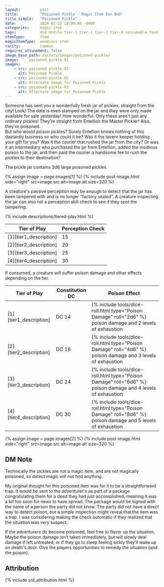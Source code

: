 ```yaml
---
layout:         post
title:          "Poisoned Pickle - Magic Item for DnD"
title_simple:   "Poisoned Pickle"
date:           2024-02-22 10:00:00 -0400
categories:     magic-item
tags:           dnd dnd-5e tier-1 tier-2 tier-3 tier-4 consumable food
itemType:       food
magicItemType:  wondrous item
rarity:         common
requires_attunement: false
image_base_path: /assets/images/poisoned-pickle/
image:     poisoned-pickle-01
images:
    - src: poisoned-pickle-01
      alt: Poisoned Pickle
    - src: poisoned-pickle-02
      alt: Alternate image for Poisoned Pickle
    - src: poisoned-pickle-03
      alt: Alternate image for Poisoned Pickle
---
```


<div class="read-aloud">
    Someone has sent you a wonderfully fresh jar of pickles, straight from the city! Look! The date is even stamped on the jar and they were only made available for sale yesterday! How wonderful. Only these aren't just any ordinary pickles! They're straight from Entellion the Master Pickler! Also, they're poisoned.
</div>
<div class="read-aloud">
    But who would poison pickles? Surely Entellion knows nothing of this dastardly business so who could it be? Was it the tavern keeper holding your gift for you? Was it the courier that rushed the jar from the city? Or was it an intermediary who purchased the jar from Entellion, added the insidious poison to the jar, and then paid the courier a handsome fee to rush the pickles to their destination?
</div>

<!--more-->

The pickle jar contains 3d6 large poisoned pickles.

{% assign image = page.images[1] %}
{% include post-image.html side="right" src=image.src alt=image.alt size=320 %}

A creature's passive perception may be enough to detect that the jar has been tampered with and is no longer "factory sealed". A creature inspecting the jar can also roll a perception skill check to see if they spot the tampering.

{% include descriptions/tiered-play.html %}

| Tier of Play | Perception Check
| ---------------------- | - |
| [1][tier1_description] | 15
| [2][tier2_description] | 20
| [3][tier3_description] | 25
| [4][tier4_description] | 30

If consumed, a creature will suffer poison damage and other effects depending on the tier.

| Tier of Play | Constitution DC | Poison Effect
| ---------------------- | - | - |
| [1][tier1_description] | DC 14 | {% include tools/dice-roll.html type="Poison Damage" roll="2d6" %} poison damage and 2 levels of exhaustion
| [2][tier2_description] | DC 18 | {% include tools/dice-roll.html type="Poison Damage" roll="4d6" %} poison damage and 3 levels of exhaustion
| [3][tier3_description] | DC 24 | {% include tools/dice-roll.html type="Poison Damage" roll="6d6" %} poison damage and 4 levels of exhaustion
| [4][tier4_description] | DC 30 | {% include tools/dice-roll.html type="Poison Damage" roll="8d6" %} poison damage and 5 levels of exhaustion


{% assign image = page.images[2] %}
{% include post-image.html side="right" src=image.src alt=image.alt size=320 %}

## DM Note

Technically the pickles are not a magic item, and are not magically poisoned, so detect magic will not find anything.

My original thought for this poisoned item was for it to be a straightforward trap. It would be sent to the adventurer's as part of a package congratulating them for a deed they had _just_ accomplished, meaning it was a bit too soon for news to have spread. The package would be signed with the name of a person the party did not know. The party did not have a direct way to detect poison, but a simple inspection might reveal that the item was a trap. I was considering making the check automatic if they realized that the situation was very suspect.

If the adventurers do become poisoned, feel free to flavor up the situation. Maybe the poison damage isn't taken immediately, but will slowly deal damage if left untreated, or if they go to sleep feeling sickly they'll wake up on death's door. Give the players opportunities to remedy the situation (and the poison).


## Attribution

{% include srd_attribution.html %}
